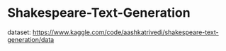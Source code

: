 # Shakespeare-Text-Generation
dataset: https://www.kaggle.com/code/aashkatrivedi/shakespeare-text-generation/data
